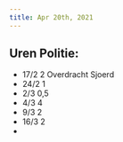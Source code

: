 ```yaml
---
title: Apr 20th, 2021
---
```


## Uren Politie:
- 17/2 2 Overdracht Sjoerd
- 24/2 1
- 2/3    0,5
- 4/3 4
- 9/3 2
- 16/3  2
-
